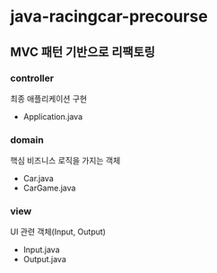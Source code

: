 # java-racingcar-precourse

## MVC 패턴 기반으로 리팩토링

### controller
최종 애플리케이션 구현
* Application.java

### domain
핵심 비즈니스 로직을 가지는 객체
* Car.java
* CarGame.java

### view
UI 관련 객체(Input, Output)
* Input.java
* Output.java